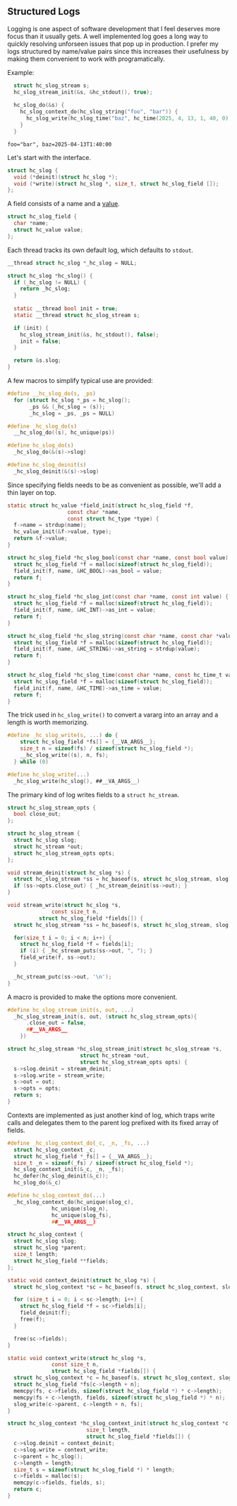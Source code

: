 ## Structured Logs
Logging is one aspect of software development that I feel deserves more focus than it usually gets. A well implemented log goes a long way to quickly resolving unforseen issues that pop up in production. I prefer my logs structured by name/value pairs since this increases their usefulness by making them convenient to work with programatically.

Example:
```C
  struct hc_slog_stream s;
  hc_slog_stream_init(&s, &hc_stdout(), true);
  
  hc_slog_do(&s) {
    hc_slog_context_do(hc_slog_string("foo", "bar")) {
      hc_slog_write(hc_slog_time("baz", hc_time(2025, 4, 13, 1, 40, 0)));
    }
  }
```
```
foo="bar", baz=2025-04-13T1:40:00
```

Let's start with the interface.

```C
struct hc_slog {
  void (*deinit)(struct hc_slog *);
  void (*write)(struct hc_slog *, size_t, struct hc_slog_field []);
};
```

A field consists of a name and a [value](https://github.com/codr7/hacktical-c/tree/main/reflect).

```C
struct hc_slog_field {
  char *name;
  struct hc_value value;
};
```

Each thread tracks its own default log, which defaults to `stdout`.

```C
__thread struct hc_slog *_hc_slog = NULL;

struct hc_slog *hc_slog() {
  if (_hc_slog != NULL) {
    return _hc_slog;
  }
  
  static __thread bool init = true;
  static __thread struct hc_slog_stream s;

  if (init) {
    hc_slog_stream_init(&s, hc_stdout(), false);
    init = false;
  }

  return &s.slog;
}
```

A few macros to simplify typical use are provided:

```C
#define __hc_slog_do(s, _ps)			
  for (struct hc_slog *_ps = hc_slog();		
       _ps && (_hc_slog = (s));			
       _hc_slog = _ps, _ps = NULL)

#define _hc_slog_do(s)				
  __hc_slog_do((s), hc_unique(ps))

#define hc_slog_do(s)				
  _hc_slog_do(&(s)->slog)

#define hc_slog_deinit(s)			
  _hc_slog_deinit(&(s)->slog)
```

Since specifying fields needs to be as convenient as possible, we'll add a thin layer on top.

```C
static struct hc_value *field_init(struct hc_slog_field *f,
				   const char *name,
				   const struct hc_type *type) {
  f->name = strdup(name);
  hc_value_init(&f->value, type);
  return &f->value;
}

struct hc_slog_field *hc_slog_bool(const char *name, const bool value) {
  struct hc_slog_field *f = malloc(sizeof(struct hc_slog_field));
  field_init(f, name, &HC_BOOL)->as_bool = value;
  return f;
}

struct hc_slog_field *hc_slog_int(const char *name, const int value) {
  struct hc_slog_field *f = malloc(sizeof(struct hc_slog_field));
  field_init(f, name, &HC_INT)->as_int = value;
  return f;
}

struct hc_slog_field *hc_slog_string(const char *name, const char *value) {
  struct hc_slog_field *f = malloc(sizeof(struct hc_slog_field));
  field_init(f, name, &HC_STRING)->as_string = strdup(value);
  return f;
}

struct hc_slog_field *hc_slog_time(const char *name, const hc_time_t value) {
  struct hc_slog_field *f = malloc(sizeof(struct hc_slog_field));
  field_init(f, name, &HC_TIME)->as_time = value;
  return f;
}
```

The trick used in `hc_slog_write()` to convert a vararg into an array and a length is worth memorizing.

```C
#define _hc_slog_write(s, ...) do {				
    struct hc_slog_field *fs[] = {__VA_ARGS__};			
    size_t n = sizeof(fs) / sizeof(struct hc_slog_field *);	
    __hc_slog_write((s), n, fs);				
  } while (0)

#define hc_slog_write(...)			
  _hc_slog_write(hc_slog(), ##__VA_ARGS__)
```

The primary kind of log writes fields to a `struct hc_stream`.

```C
struct hc_slog_stream_opts {
  bool close_out;
};

struct hc_slog_stream {
  struct hc_slog slog;
  struct hc_stream *out;
  struct hc_slog_stream_opts opts;
};

void stream_deinit(struct hc_slog *s) {
  struct hc_slog_stream *ss = hc_baseof(s, struct hc_slog_stream, slog);
  if (ss->opts.close_out) { _hc_stream_deinit(ss->out); }
}

void stream_write(struct hc_slog *s,
	          const size_t n,
		  struct hc_slog_field *fields[]) {
  struct hc_slog_stream *ss = hc_baseof(s, struct hc_slog_stream, slog);

  for(size_t i = 0; i < n; i++) {
    struct hc_slog_field *f = fields[i];
    if (i) { _hc_stream_puts(ss->out, ", "); }
    field_write(f, ss->out);
  }

  _hc_stream_putc(ss->out, '\n');
}
```

A macro is provided to make the options more convenient.

```C
#define hc_slog_stream_init(s, out, ...)				
  _hc_slog_stream_init(s, out, (struct hc_slog_stream_opts){		
      .close_out = false,						
      ##__VA_ARGS__							
    })

struct hc_slog_stream *hc_slog_stream_init(struct hc_slog_stream *s,
					   struct hc_stream *out,
					   struct hc_slog_stream_opts opts) {
  s->slog.deinit = stream_deinit;
  s->slog.write = stream_write;
  s->out = out;
  s->opts = opts;
  return s;
}
```

Contexts are implemented as just another kind of log, which traps write calls and delegates them to the parent log prefixed with its fixed array of fields.

```C
#define _hc_slog_context_do(_c, _n, _fs, ...)			
  struct hc_slog_context _c;					
  struct hc_slog_field *_fs[] = {__VA_ARGS__};			
  size_t _n = sizeof(_fs) / sizeof(struct hc_slog_field *);	
  hc_slog_context_init(&_c, _n, _fs);				
  hc_defer(hc_slog_deinit(&_c));				
  hc_slog_do(&_c)

#define hc_slog_context_do(...)			
  _hc_slog_context_do(hc_unique(slog_c),	
		      hc_unique(slog_n),	
		      hc_unique(slog_fs),	
		      ##__VA_ARGS__)

struct hc_slog_context {
  struct hc_slog slog;
  struct hc_slog *parent;
  size_t length;
  struct hc_slog_field **fields;
};

static void context_deinit(struct hc_slog *s) {
  struct hc_slog_context *sc = hc_baseof(s, struct hc_slog_context, slog);

  for (size_t i = 0; i < sc->length; i++) {
    struct hc_slog_field *f = sc->fields[i];
    field_deinit(f);
    free(f);
  }

  free(sc->fields);
}

static void context_write(struct hc_slog *s,
			  const size_t n,
			  struct hc_slog_field *fields[]) {
  struct hc_slog_context *c = hc_baseof(s, struct hc_slog_context, slog);
  struct hc_slog_field *fs[c->length + n];
  memcpy(fs, c->fields, sizeof(struct hc_slog_field *) * c->length);
  memcpy(fs + c->length, fields, sizeof(struct hc_slog_field *) * n);
  slog_write(c->parent, c->length + n, fs);
}

struct hc_slog_context *hc_slog_context_init(struct hc_slog_context *c,
					     size_t length,
					     struct hc_slog_field *fields[]) {
  c->slog.deinit = context_deinit;
  c->slog.write = context_write;
  c->parent = hc_slog();
  c->length = length;
  size_t s = sizeof(struct hc_slog_field *) * length;
  c->fields = malloc(s);
  memcpy(c->fields, fields, s);
  return c;
}
```